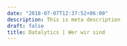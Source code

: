 ```yaml
---
date: "2018-07-07T12:37:52+06:00"
description: This is meta description
draft: false
title: Datalytics | Wer wir sind
---
```

